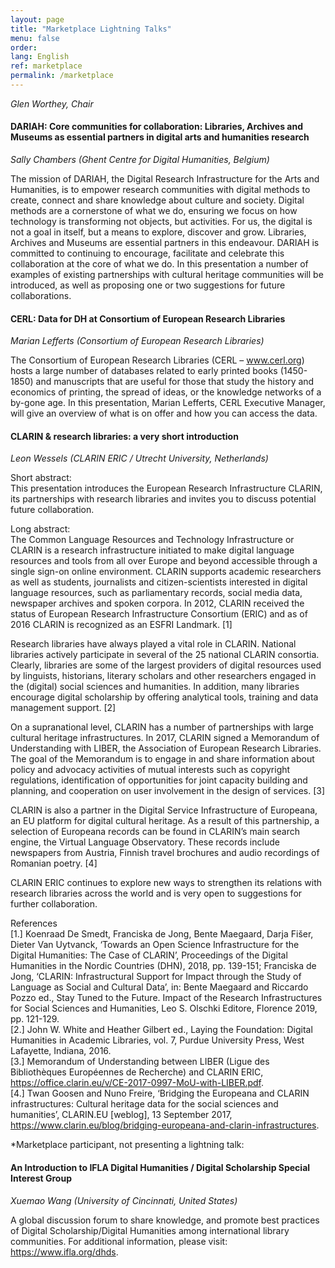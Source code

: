 ```yaml
---
layout: page
title: "Marketplace Lightning Talks"
menu: false
order:
lang: English
ref: marketplace
permalink: /marketplace
---
```

*Glen Worthey, Chair*

#### DARIAH: Core communities for collaboration: Libraries, Archives and Museums as essential partners in digital arts and humanities research
*Sally Chambers (Ghent Centre for Digital Humanities, Belgium)*

The mission of DARIAH, the Digital Research Infrastructure for the Arts and Humanities, is to empower research communities with digital methods to create, connect and share knowledge about culture and society. Digital methods are a cornerstone of what we do, ensuring we focus on how technology is transforming not objects, but activities. For us, the digital is not a goal in itself, but a means to explore, discover and grow. Libraries, Archives and Museums are essential partners in this endeavour. DARIAH is committed to continuing to encourage, facilitate and celebrate this collaboration at the core of what we do. In this presentation a number of examples of existing partnerships with cultural heritage communities will be introduced, as well as proposing one or two suggestions for future collaborations. 

#### CERL: Data for DH at Consortium of European Research Libraries  
*Marian Lefferts (Consortium of European Research Libraries)*

The Consortium of European Research Libraries (CERL – www.cerl.org) hosts a large number of databases related to early printed books (1450-1850) and manuscripts that are useful for those that study the history and economics of printing, the spread of ideas, or the knowledge networks of a by-gone age. In this presentation, Marian Lefferts, CERL Executive Manager, will give an overview of what is on offer and how you can access the data.

#### CLARIN & research libraries: a very short introduction  
*Leon Wessels (CLARIN ERIC / Utrecht University, Netherlands)*

Short abstract:  
This presentation introduces the European Research Infrastructure CLARIN, its partnerships with research libraries and invites you to discuss potential future collaboration.

Long abstract:  
The Common Language Resources and Technology Infrastructure or CLARIN is a research infrastructure initiated to make digital language resources and tools from all over Europe and beyond accessible through a single sign-on online environment. CLARIN supports academic researchers as well as students, journalists and citizen-scientists interested in digital language resources, such as parliamentary records, social media data, newspaper archives and spoken corpora. In 2012, CLARIN received the status of European Research Infrastructure Consortium (ERIC) and as of 2016 CLARIN is recognized as an ESFRI Landmark. [1]

Research libraries have always played a vital role in CLARIN. National libraries actively participate in several of the 25 national CLARIN consortia. Clearly, libraries are some of the largest providers of digital resources used by linguists, historians, literary scholars and other researchers engaged in the (digital) social sciences and humanities. In addition, many libraries encourage digital scholarship by offering analytical tools, training and data management support. [2]

On a supranational level, CLARIN has a number of partnerships with large cultural heritage infrastructures. In 2017, CLARIN signed a Memorandum of Understanding with LIBER, the Association of European Research Libraries. The goal of the Memorandum is to engage in and share information about policy and advocacy activities of mutual interests such as copyright regulations, identification of opportunities for joint capacity building and planning, and cooperation on user involvement in the design of services. [3]

CLARIN is also a partner in the Digital Service Infrastructure of Europeana, an EU platform for digital cultural heritage. As a result of this partnership, a selection of Europeana records can be found in CLARIN’s main search engine, the Virtual Language Observatory. These records include newspapers from Austria, Finnish travel brochures and audio recordings of Romanian poetry. [4]

CLARIN ERIC continues to explore new ways to strengthen its relations with research libraries across the world and is very open to suggestions for further collaboration.

References  
[1.] Koenraad De Smedt, Franciska de Jong, Bente Maegaard, Darja Fišer, Dieter Van Uytvanck, ‘Towards an Open Science Infrastructure for the Digital Humanities: The Case of CLARIN’, Proceedings of the Digital Humanities in the Nordic Countries (DHN), 2018, pp. 139-151; Franciska de Jong, ‘CLARIN: Infrastructural Support for Impact through the Study of Language as Social and Cultural Data’, in: Bente Maegaard and Riccardo Pozzo ed., Stay Tuned to the Future. Impact of the Research Infrastructures for Social Sciences and Humanities, Leo S. Olschki Editore, Florence 2019, pp. 121-129.  
[2.] John W. White and Heather Gilbert ed., Laying the Foundation: Digital Humanities in Academic Libraries, vol. 7, Purdue University Press, West Lafayette, Indiana, 2016.  
[3.] Memorandum of Understanding between LIBER (Ligue des Bibliothèques Européennes de Recherche) and CLARIN ERIC, https://office.clarin.eu/v/CE-2017-0997-MoU-with-LIBER.pdf.  
[4.] Twan Goosen and Nuno Freire, ‘Bridging the Europeana and CLARIN infrastructures: Cultural heritage data for the social sciences and humanities’, CLARIN.EU [weblog], 13 September 2017, https://www.clarin.eu/blog/bridging-europeana-and-clarin-infrastructures.

*Marketplace participant, not presenting a lightning talk:
#### An Introduction to IFLA Digital Humanities / Digital Scholarship Special Interest Group  
*Xuemao Wang (University of Cincinnati, United States)*

A global discussion forum to share knowledge, and promote best practices of Digital Scholarship/Digital Humanities among international library communities. For additional information, please visit: https://www.ifla.org/dhds.
